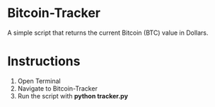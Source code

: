 # Bitcoin-Tracker
A simple script that returns the current Bitcoin (BTC) value in Dollars.

# Instructions
1. Open Terminal
2. Navigate to Bitcoin-Tracker
3. Run the script with **python tracker.py**
